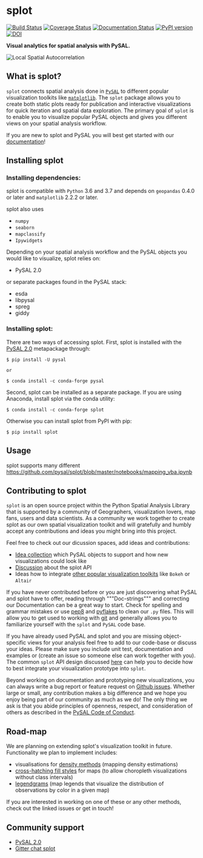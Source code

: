 # splot

[![Build Status](https://travis-ci.org/pysal/splot.svg?branch=master)](https://travis-ci.org/pysal/splot)
[![Coverage Status](https://coveralls.io/repos/github/pysal/splot/badge.svg?branch=master)](https://coveralls.io/github/pysal/splot?branch=master)
[![Documentation Status](https://readthedocs.org/projects/splot/badge/?version=latest)](https://splot.readthedocs.io/en/latest/?badge=latest)
[![PyPI version](https://badge.fury.io/py/splot.svg)](https://badge.fury.io/py/splot)
[![DOI](https://zenodo.org/badge/DOI/10.5281/zenodo.3258810.svg)](https://doi.org/10.5281/zenodo.3258810)

**Visual analytics for spatial analysis with PySAL.**

![Local Spatial Autocorrelation](figs/viz_local_autocorrelation.png)

## What is splot?

`splot` connects spatial analysis done in [`PySAL`](https://github.com/pysal) to different popular visualization toolkits like [`matplotlib`](https://matplotlib.org).
The `splot` package allows you to create both static plots ready for publication and interactive visualizations for quick iteration and spatial data exploration. The primary goal of `splot` is to enable you to visualize popular PySAL objects and gives you different views on your spatial analysis workflow.

If you are new to splot and PySAL you will best get started with our [documentation](https://splot.readthedocs.io/en/latest/)!

## Installing splot

### Installing dependencies:

splot is compatible with `Python` 3.6 and 3.7 and depends on `geopandas` 0.4.0 or later and `matplotlib` 2.2.2 or later.

splot also uses
* `numpy`
* `seaborn`
* `mapclassify`
* `Ipywidgets`

Depending on your spatial analysis workflow and the PySAL objects you would like to visualize, splot relies on:
* PySAL 2.0

or separate packages found in the PySAL stack:
* esda
* libpysal
* spreg
* giddy

### Installing splot:

There are two ways of accessing splot. First, splot is installed with the [PySAL 2.0](https://pysal.readthedocs.io/en/latest/installation.html) metapackage through:

    $ pip install -U pysal
    
    or 
    
    $ conda install -c conda-forge pysal


Second, splot can be installed as a separate package. If you are using Anaconda, install splot via the conda utility:

    $ conda install -c conda-forge splot


Otherwise you can install splot from PyPI with pip:

    $ pip install splot


## Usage

splot supports many different 
https://github.com/pysal/splot/blob/master/notebooks/mapping_vba.ipynb

## Contributing to splot

`splot` is an open source project within the Python Spatial Analysis Library that is supported by a community of Geographers, visualization lovers, map fans, users and data scientists. As a community we work together to create splot as our own spatial visualization toolkit and will gratefully and humbly accept any contributions and ideas you might bring into this project. 

Feel free to check out our dicussion spaces, add ideas and contributions:
* [Idea collection](https://github.com/pysal/splot/issues/10) which PySAL objects to support and how new visualizations could look like
* [Discussion](https://github.com/pysal/splot/issues/9) about the splot API
* Ideas how to integrate [other popular visualization toolkits](https://github.com/pysal/splot/issues/22) like `Bokeh` or `Altair`

If you have never contributed before or you are just discovering what PySAL and splot have to offer, reading through """Doc-strings""" and correcting our Documentation can be a great way to start. Check for spelling and grammar mistakes or use [pep8](https://pypi.org/project/pep8/) and [pyflakes](https://pypi.org/project/pyflakes/) to clean our `.py` files. This will allow you to get used to working with [git](https://try.github.io) and generally allows you to familiarize yourself with the `splot` and `PySAL` code base.

If you have already used PySAL and splot and you are missing object-specific views for your analysis feel free to add to our code-base or discuss your ideas. Please make sure you include unit test, documentation and examples or (create an issue so someone else can work together with you). The common `splot` API design discussed [here](https://github.com/pysal/splot/issues/9) can help you to decide how to best integrate your visualization prototype into `splot`.

Beyond working on documentation and prototyping new visualizations, you can always write a bug report or feature request on [Github issues](https://github.com/pysal/splot/issues). Whether large or small, any contribution makes a big difference and we hope you enjoy being part of our community as much as we do! The only thing we ask is that you abide principles of openness, respect, and consideration of others as described in the [PySAL Code of Conduct](https://github.com/pysal/code_of_conduct/blob/master/README.md).

## Road-map

We are planning on extending splot's visualization toolkit in future. Functionality we plan to implement includes:

* visualisations for [density methods](https://github.com/pysal/splot/issues/32) (mapping density estimations)
* [cross-hatching fill styles](https://github.com/pysal/splot/issues/35) for maps (to allow choropleth visualizations without class intervals)
* [legendgrams](https://github.com/pysal/splot/issues/34) (map legends that visualize the distribution of observations by color in a given map)

If you are interested in working on one of these or any other methods, check out the linked issues or get in touch! 

## Community support

* [PySAL 2.0](http://pysal.org)
* [Gitter chat splot](https://gitter.im/pysal/splot?utm_source=badge&utm_medium=badge&utm_campaign=pr-badge&utm_content=badge)
